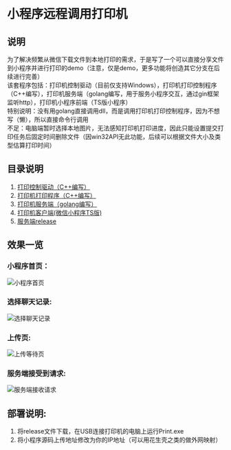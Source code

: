 # 小程序远程调用打印机
## 说明
为了解决频繁从微信下载文件到本地打印的需求，于是写了一个可以直接分享文件到小程序并进行打印的demo（注意，仅是demo，更多功能将创造其它分支在后续进行完善）  
该套程序包括：打印机控制驱动（目前仅支持Windows），打印机打印控制程序（C++编写），打印机服务端（golang编写，用于服务小程序交互，通过gin框架监听http），打印机小程序前端（TS版小程序）  
特别说明：没有用golang直接调用dll，而是调用打印机打印控制程序，​因为不想写（懒），所以直接命令行调用  
不足：电脑端暂时选择本地图片，无法感知打印机打印进度，因此只能设置提交打印任务后固定时间删除文件（因win32API无此功能，后续可以根据文件大小及类型估算打印时间）
## 目录说明
1. [打印控制驱动（C++编写）](./PrintControl)  
2. [打印机打印程序（C++编写）](./FilePrint)  
3. [打印机服务端（golang编写）](./goPrintserver)  
4. [打印机客户端(微信小程序TS版)](./miniprogram)  
5. [服务端release](./Releases)  
## 效果一览
### 小程序首页：
![小程序首页](./image/home.jpg)
### 选择聊天记录:
![选择聊天记录](./image/selectFile.jpg)
### 上传页:
![上传等待页](./image/upload.jpg)
### 服务端接受到请求:
![服务端接收请求](./image/back.jpg)

## 部署说明:
1. 将release文件下载，在USB连接打印机的电脑上运行Print.exe  
2. 将小程序源码上传地址修改为你的IP地址（可以用花生壳之类的做外网映射）  
